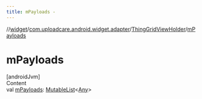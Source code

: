 ```yaml
---
title: mPayloads -
---
```

//[widget](../../index.md)/[com.uploadcare.android.widget.adapter](../index.md)/[ThingGridViewHolder](index.md)/[mPayloads](m-payloads.md)



# mPayloads  
[androidJvm]  
Content  
val [mPayloads](m-payloads.md): [MutableList](https://kotlinlang.org/api/latest/jvm/stdlib/kotlin.collections/-mutable-list/index.html)<[Any](https://kotlinlang.org/api/latest/jvm/stdlib/kotlin/-any/index.html)>  



